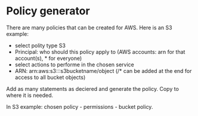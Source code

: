 
# Policy generator

There are many policies that can be created for AWS. Here is an S3 example:

* select polity type S3
* Principal: who should this policy apply to (AWS accounts: arn for that account(s), * for everyone)
* select actions to performe in the chosen service
* ARN: arn:aws:s3:::s3bucketname/object (/* can be added at the end for access to all bucket objects)

Add as many statements as deciered and generate the policy. Copy to where it is needed.

In S3 example: chosen policy - permissions - bucket policy.